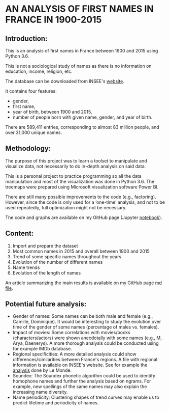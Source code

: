 # AN ANALYSIS OF FIRST NAMES IN FRANCE IN 1900-2015
## Introduction:
This is an analysis of first names in France between 1900 and 2015 using Python 3.6.

This is not a sociological study of names as there is no information on education, income, religion, etc. 

The database can be downloaded from INSEE's [website](https://www.insee.fr/fr/statistiques/2540004#consulter).

It contains four features:
- gender,
- first name,
- year of birth, between 1900 and 2015,
- number of people born with given name, gender, and year of birth. 

There are 589,411 entries, corresponding to almost 83 million people, and over 31,000 unique names.

## Methodology:
The purpose of this project was to learn a toolset to manipulate and visualize data, not necessarily to do in-depth analysis on said data.

This is a personal project to practice programming so all the data manipulation and most of the visualization was done in Python 3.6. The treemaps were prepared using Microsoft visualization software Power BI. 

There are still many possible improvements to the code (e.g., factoring). However, since the code is only used for a ‘one-time’ analysis, and not to be used repeatedly, full optimization might not be necessary. 

The code and graphs are available on my GitHub page (Jupyter [notebook](https://github.com/domptail/French-Names/blob/master/French%20Names%20-%20Python%20Code.ipynb)).

## Content:

1. Import and prepare the dataset
2. Most common names in 2015 and overall between 1900 and 2015
3. Trend of some specific names throughout the years
4. Evolution of the number of different names
5. Name trends
6. Evolution of the length of names

An article summarizing the main results is available on my GitHub page [md file](https://github.com/domptail/French-Names/blob/master/Summary%20of%20Results.md).

## Potential future analysis:
- Gender of names: Some names can be both male and female (e.g., Camille, Dominique). It would be interesting to study the evolution over time of the gender of some names (percentage of males vs. females).
- Impact of movies: Some correlations with movies/books (characters/actors) were shown anecdotally with some names (e.g., M, Arya, Daenerys). A more thorough analysis could be conducted using for example IMDb database.
- Regional specificities: A more detailed analysis could show differences/similarities between France's regions. A file with regional information is available on INSEE's website. See for example the [analysis](http://www.lemonde.fr/les-decodeurs/article/2014/04/29/la-carte-des-prenoms-les-plus-donnes-en-france_4408677_4355770.html) done by Le Monde.
- Soundex: The Soundex phonetic algorithm could be used to identify homophone names and further the analysis based on ngrams. For example, new spellings of the same names may also explain the increasing name diversity.
- Name periodicity: Clustering shapes of trend curves may enable us to predict lifetime and periodicity of names.


